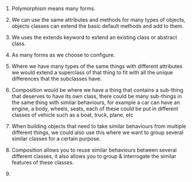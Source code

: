 

1. Polymorphism means many forms.
2. We can use the same attributes and methods for many types of objects, objects classes can extend the basic default methods and add to them.
3. We uses the extends keyword to extend an existing class or abstract class.
4. As many forms as we choose to configure.
5. Where we have many types of the same things with different attributes we would extend a superclass of that thing to fit with all the unique differences that the subclasses have.


6. Composition would be where we have a thing that contains a sub-thing that deserves to have its own class, there could be many sub-things in the same thing with similar behaviours, for example a car can have an engine, a body, wheels, seats, each of these could be put in different classes of vehicle such as a boat, truck, plane, etc 
7. When building objects that need to take similar behaviours from multiple different things, we could also use this where we want to group several similar classes for a certain purpose.
8. Composition allows you to reuse similar behaviours between several different classes, it also allows you to group &  interrogate the similar features of these classes.

9. 
